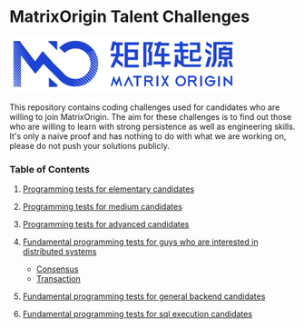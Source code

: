 # MatrixOrigin Talent Challenges



<img src="logo.png" width="400">

This repository contains coding challenges used for candidates who are willing to join MatrixOrigin. The aim for these challenges is to find out those who are willing to learn with strong persistence as well as engineering skills. It's only a naive proof and has nothing to do with what we are working on, please do not push your solutions publicly. 



### Table of Contents

1. [Programming tests for elementary candidates](https://github.com/matrixorigin/talent-challenge/tree/master/matrixone/elementary) 

2. [Programming tests for medium candidates](https://github.com/matrixorigin/talent-challenge/tree/master/matrixone/medium)

3. [Programming tests for advanced candidates](https://github.com/matrixorigin/talent-challenge/tree/master/matrixone/advanced)

4. [Fundamental programming tests for guys who are interested in distributed systems](https://github.com/matrixorigin/talent-challenge/tree/master/matrixone/distributed)

   - [Consensus](https://github.com/matrixorigin/talent-challenge/tree/master/matrixone/distributed/consensus)
   - [Transaction](https://github.com/matrixorigin/talent-challenge/tree/master/matrixone/distributed/transaction)

5. [Fundamental programming tests for general backend candidates](https://github.com/matrixorigin/talent-challenge/tree/master/matrixone/backend)

6. [Fundamental programming tests for sql execution candidates](https://github.com/matrixorigin/talent-challenge/tree/master/matrixone/execution)

   

